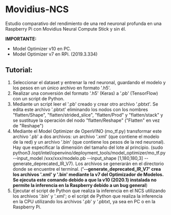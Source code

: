 # Movidius-NCS
Estudio comparativo del rendimiento de una red neuronal profunda en una Raspberry Pi con Movidius Neural Compute Stick y sin él. 

**IMPORTANTE:** 
- Model Optimizer v10 en PC.
- Model Optimizer v7 en RPi. (2019.3.334)


## Tutorial:
1. Seleccionar el dataset y entrenar la red neuronal, guardando el modelo y los pesos en un único archivo en formato '.h5'.
2. Realizar una conversión del formato '.h5' (Keras) a '.pb' (TensorFlow) con un script de Python.
3. Mediante un script leer el '.pb' creado y crear otro archivo '.pbtxt'. Se edita este archivo '.pbtxt' eliminando los nodos con los nombres "flatten/Shape", "flatten/strided_slice", "flatten/Prod" y "flatten/stack" y se sustituye la operación del nodo "flatten/Reshape" ("Flatten" en vez de "Reshape")
4. Mediante el Model Optimizer de OpenVINO (mo_tf.py) transformar este archivo '.pb' a dos archivos: un archivo '.xml' (que contiene el modelo de la red) y un archivo '.bin' (que contiene los pesos de la red neuronal). Hay que especificar la dimensión del tamaño del lote al principio. (sudo python3 /opt/intel/openvino/deployment_tools/model_optimizer/mo_tf.py --input_model /xxx/xxx/modelo.pb --input_shape [1,180,180,3]  --generate_deprecated_IR_V7). Los archivos se generarán en el directorio donde se encuentre el terminal. (**'--generate_deprecated_IR_V7' crea los archivos '.xml' y '.bin' mediante la v7 del Optimizador de Modelos. Se ejecuta este comando debido a que la v10 (2020.1) instalada no permite la inferencia en la Raspberry debido a un bug general**)
5. Ejecutar el script de Python que realiza la inferencia en el NCS utilizando los archivos '.bin' y '.xml'; o el script de Python que realiza la inferencia en la CPU utilizando los archivos '.pb' y '.pbtxt, ya sea en PC o en la Raspberry Pi.

